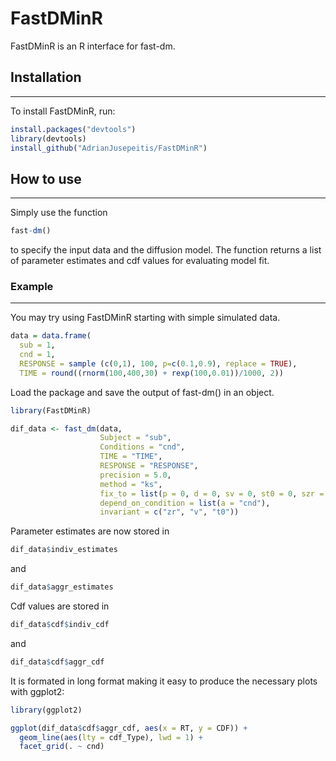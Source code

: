 # FastDMinR
FastDMinR is an R interface for fast-dm.

## Installation
------------

To install FastDMinR, run:

``` r
install.packages("devtools")
library(devtools)
install_github("AdrianJusepeitis/FastDMinR")
```

## How to use
------------

Simply use the function 

``` r
fast-dm()
```

to specify the input data and the diffusion model. The function returns a list of parameter estimates and cdf values for evaluating model fit. 

### Example
------------

You may try using FastDMinR starting with simple simulated data.

``` r
data = data.frame(
  sub = 1,
  cnd = 1,
  RESPONSE = sample (c(0,1), 100, p=c(0.1,0.9), replace = TRUE),
  TIME = round((rnorm(100,400,30) + rexp(100,0.01))/1000, 2))
```

Load the package and save the output of fast-dm() in an object.
``` r
library(FastDMinR)

dif_data <- fast_dm(data, 
                    Subject = "sub",
                    Conditions = "cnd",
                    TIME = "TIME",
                    RESPONSE = "RESPONSE",
                    precision = 5.0,
                    method = "ks",
                    fix_to = list(p = 0, d = 0, sv = 0, st0 = 0, szr = 0),
                    depend_on_condition = list(a = "cnd"),
                    invariant = c("zr", "v", "t0"))
```

Parameter estimates are now stored in 
```r
dif_data$indiv_estimates
```
and 
```r
dif_data$aggr_estimates
```

Cdf values are stored in 
```r
dif_data$cdf$indiv_cdf
```
and
```r
dif_data$cdf$aggr_cdf
```

It is formated in long format making it easy to produce the necessary plots with ggplot2:
```r
library(ggplot2)

ggplot(dif_data$cdf$aggr_cdf, aes(x = RT, y = CDF)) + 
  geom_line(aes(lty = cdf_Type), lwd = 1) + 
  facet_grid(. ~ cnd)
```



